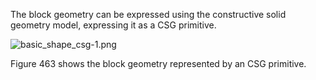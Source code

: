 ﻿
The block geometry can be expressed using the constructive solid geometry model, expressing it as a CSG primitive.

![basic_shape_csg-1.png](../../figures/examples/basic_shape_csg-1.png)

Figure 463 shows the block geometry represented by an CSG primitive.